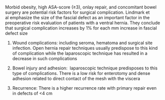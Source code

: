 Morbid obesity, high ASA-score (≥3), onlay repair, and concomitant bowel surgery are potential risk factors for surgical complication. Lindmark et al emphasize the size of the fascial defect as an important factor in the preoperative risk evaluation of patients with a ventral hernia. They conclude that surgical complication increases by 1% for each mm increase in fascial defect size

1. Wound complications: including seroma, hematoma and surgical site infection. Open hernia repair techniques usually predispose to this kind of complication while the laparoscopic technique has resulted in a decrease in such complications

2. Bowel injury and adhesion:  laparoscopic technique predisposes to this type of complications. There is a low risk for enterotomy and dense adhesion related to direct contact of the mesh with the viscera

3. Recurrence: There is a higher recurrence rate with primary repair even in defects of <4 cm